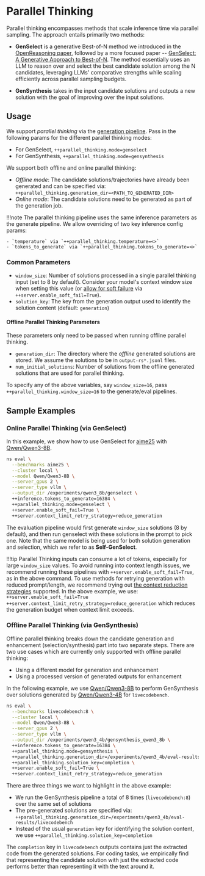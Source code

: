 # Parallel Thinking

Parallel thinking encompasses methods that scale inference time via parallel sampling. The approach entails primarily two methods:


- **GenSelect** is a generative Best-of-N method we introduced in the [OpenReasoning paper](https://arxiv.org/abs/2504.16891), followed by a more focused paper -- [GenSelect: A Generative Approach to Best-of-N](https://arxiv.org/abs/2507.17797). The method essentially uses an LLM to reason over and select the best candidate solution among the N candidates, leveraging LLMs' comparative strengths while scaling efficiently across parallel sampling budgets.

- **GenSynthesis** takes in the input candidate solutions and outputs a new solution with the goal of improving over the input solutions.

## Usage

We support *parallel thinking* via the [generation pipeline](https://nvidia.github.io/NeMo-Skills/pipelines/generation/).
Pass in the following params for the different parallel thinking modes:

- For GenSelect, `++parallel_thinking.mode=genselect`
- For GenSynthesis, `++parallel_thinking.mode=gensynthesis`

We support both offline and online parallel thinking:

- *Offline mode*: The candidate solutions/trajectories have already been generated and can be specified via:
`++parallel_thinking.generation_dir=<PATH_TO_GENERATED_DIR>`
- *Online mode*: The candidate solutions need to be generated as part of the generation job.

!!!note
    The parallel thinking pipeline uses the same inference parameters as the generate pipeline. We allow overriding of two key inference config params:

    - `temperature` via `++parallel_thinking.temperature=<>`
    - `tokens_to_generate` via `++parallel_thinking.tokens_to_generate=<>`


### Common Parameters
- `window_size`: Number of solutions processed in a single parallel thinking input (set to 8 by default). Consider your model's context window size when setting this value (or [allow for soft failure](https://nvidia.github.io/NeMo-Skills/pipelines/generation/#context-window-limits) via `++server.enable_soft_fail=True`).
- `solution_key`: The key from the generation output used to identify the solution content (default: `generation`)

#### Offline Parallel Thinking Parameters

These parameters only need to be passed when running offline parallel thinking.

- `generation_dir`: The directory where the *offline* generated solutions are stored. We assume the solutions to be in `output-rs*.jsonl` files.
- `num_initial_solutions`: Number of solutions from the offline generated solutions that are used for parallel thinking.


To specify any of the above variables, say `window_size=16`, pass `++parallel_thinking.window_size=16` to the generate/eval pipelines.


## Sample Examples

### Online Parallel Thinking (via GenSelect)

In this example, we show how to use GenSelect for [aime25](https://nvidia.github.io/NeMo-Skills/evaluation/natural-math/) with [Qwen/Qwen3-8B](https://huggingface.co/Qwen/Qwen3-8B).

```bash hl_lines="9-10"
ns eval \
  --benchmarks aime25 \
  --cluster local \
  --model Qwen/Qwen3-8B \
  --server_gpus 2 \
  --server_type vllm \
  --output_dir /experiments/qwen3_8b/genselect \
  ++inference.tokens_to_generate=16384 \
  ++parallel_thinking.mode=genselect \
  ++server.enable_soft_fail=True \
  ++server.context_limit_retry_strategy=reduce_generation
```

The evaluation pipeline would first generate `window_size` solutions (8 by default), and then run genselect with these solutions in the prompt to pick one.
Note that the same model is being used for both solution generation and selection, which we refer to as **Self-GenSelect**.

!!!tip
    Parallel Thinking inputs can consume a lot of tokens, especially for large `window_size` values.
    To avoid running into context length issues, we recommend running these pipelines with `++server.enable_soft_fail=True`, as in the above command.
    To use methods for retrying generation with reduced prompt/length, we recommend trying out [the context reduction strategies](https://nvidia.github.io/NeMo-Skills/pipelines/generation/#context-window-limits) supported.
    In the above example, we use:
    ```++server.enable_soft_fail=True ++server.context_limit_retry_strategy=reduce_generation```
    which reduces the generation budget when context limit exceeds.

### Offline Parallel Thinking (via GenSynthesis)

Offline parallel thinking breaks down the candidate generation and enhancement (selection/synthesis) part into two separate steps. There are two use cases which are currently only supported with offline parallel thinking:

- Using a different model for generation and enhancement
- Using a processed version of generated outputs for enhancement

In the following example, we use [Qwen/Qwen3-8B](https://huggingface.co/Qwen/Qwen3-8B) to perform GenSynthesis over solutions generated by [Qwen/Qwen3-4B](https://huggingface.co/Qwen/Qwen3-4B) for `livecodebench`.

```bash hl_lines="9-11"
ns eval \
  --benchmarks livecodebench:8 \
  --cluster local \
  --model Qwen/Qwen3-8B \
  --server_gpus 2 \
  --server_type vllm \
  --output_dir /experiments/qwen3_4b/gensynthesis_qwen3_8b \
  ++inference.tokens_to_generate=16384 \
  ++parallel_thinking.mode=gensynthesis \
  ++parallel_thinking.generation_dir=/experiments/qwen3_4b/eval-results/livecodebench \
  ++parallel_thinking.solution_key=completion \
  ++server.enable_soft_fail=True \
  ++server.context_limit_retry_strategy=reduce_generation
```

There are three things we want to highlight in the above example:

- We run the GenSynthesis pipeline a total of 8 times (`livecodebench:8`) over the same set of solutions
- The pre-generated solutions are specified via: `++parallel_thinking.generation_dir=/experiments/qwen3_4b/eval-results/livecodebench`
- Instead of the usual `generation` key for identifying the solution content, we use `++parallel_thinking.solution_key=completion`

The `completion` key in `livecodebench` outputs contains just the extracted code from the generated solutions. For coding tasks, we empirically find that representing the candidate solution with just the extracted code performs better than representing it with the text around it.
